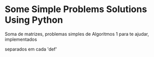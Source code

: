 # Some Simple Problems Solutions Using Python

Soma de matrizes, problemas simples de Algoritmos 1 para te ajudar, implementados

separados em cada 'def'
